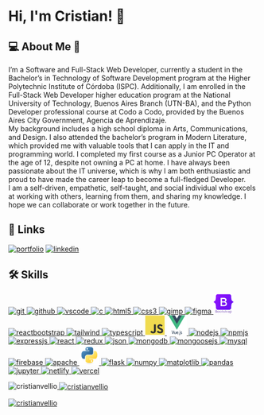 <h1 id="hola-soy-bernabe-">Hi, I'm Cristian! 👋</h1>
<h2 id="-sobre-mi">💻 About Me 🚀</h2>
<p>I’m a Software and Full-Stack Web Developer, currently a student in the Bachelor’s in Technology of Software Development program at the Higher Polytechnic Institute of Córdoba (ISPC). Additionally, I am enrolled in the Full-Stack Web Developer higher education program at the National University of Technology, Buenos Aires Branch (UTN-BA), and the Python Developer professional course at Codo a Codo, provided by the Buenos Aires City Government, Agencia de Aprendizaje.
<br>
My background includes a high school diploma in Arts, Communications, and Design. I also attended the bachelor’s program in Modern Literature, which provided me with valuable tools that I can apply in the IT and programming world. I completed my first course as a Junior PC Operator at the age of 12, despite not owning a PC at home. I have always been passionate about the IT universe, which is why I am both enthusiastic and proud to have made the career leap to become a full-fledged Developer.
<br>
I am a self-driven, empathetic, self-taught, and social individual who excels at working with others, learning from them, and sharing my knowledge. I hope we can collaborate or work together in the future.</p>

<h2 id="-links">🔗 Links</h2>
<p><a href="#"><img src="https://img.shields.io/badge/my_portfolio-000?style=for-the-badge&amp;logo=ko-fi&amp;logoColor=white" alt="portfolio"></a>
<a href="https://www.linkedin.com/in/cristianvellio/"><img src="https://img.shields.io/badge/linkedin-0A66C2?style=for-the-badge&amp;logo=linkedin&amp;logoColor=white" alt="linkedin"></a></p>
</p>

<h2 align="left">🛠 Skills</h2>
<p align="left">  <a href="https://git-scm.com/" target="_blank" rel="noreferrer"> <img src="https://cdn.jsdelivr.net/gh/devicons/devicon@latest/icons/git/git-original.svg" alt="git" width="40" height="40"/> </a> <a href="https://github.com/" target="_blank" rel="noreferrer"> <img src="https://cdn.jsdelivr.net/gh/devicons/devicon@latest/icons/github/github-original.svg" alt="github" width="40" height="40"/> </a> <a href="https://code.visualstudio.com/" target="_blank" rel="noreferrer"> <img src="https://cdn.jsdelivr.net/gh/devicons/devicon@latest/icons/vscode/vscode-original.svg" alt="vscode" width="40" height="40"/> </a> <a href="https://www.w3schools.com/c/c_intro.php" target="_blank" rel="noreferrer"> <img src="https://cdn.jsdelivr.net/gh/devicons/devicon@latest/icons/c/c-original.svg" alt="c" width="40" height="40"/> <a href="https://www.w3.org/html/" target="_blank" rel="noreferrer"> <img src="https://cdn.jsdelivr.net/gh/devicons/devicon@latest/icons/html5/html5-original.svg" alt="html5" width="40" height="40"/> </a> <a href="https://www.w3schools.com/css/" target="_blank" rel="noreferrer"> <img src="https://cdn.jsdelivr.net/gh/devicons/devicon@latest/icons/css3/css3-original.svg" alt="css3" width="40" height="40"/> </a> <a href="https://www.gimp.org/" target="_blank" rel="noreferrer"> <img src="https://cdn.jsdelivr.net/gh/devicons/devicon@latest/icons/gimp/gimp-original-wordmark.svg" alt="gimp" width="40" height="40"/> </a> <a href="https://www.figma.com/" target="_blank" rel="noreferrer"> <img src="https://cdn.jsdelivr.net/gh/devicons/devicon@latest/icons/figma/figma-original.svg" alt="figma" width="40" height="40"/> </a> <a href="https://getbootstrap.com/" target="_blank" rel="noreferrer"> <img src="https://raw.githubusercontent.com/devicons/devicon/master/icons/bootstrap/bootstrap-original-wordmark.svg" alt="bootstrap" width="40" height="40"/> </a> <a href="https://react-bootstrap.netlify.app/" target="_blank" rel="noreferrer"> <img src="https://cdn.jsdelivr.net/gh/devicons/devicon@latest/icons/reactbootstrap/reactbootstrap-original.svg" alt="reactbootstrap" width="40" height="40"/> </a> <a href="https://tailwindcss.com/" target="_blank" rel="noreferrer"> <img src="https://cdn.jsdelivr.net/gh/devicons/devicon@latest/icons/tailwindcss/tailwindcss-original.svg" alt="tailwind" width="40" height="40"/> </a> <a href="https://www.typescriptlang.org/" target="_blank" rel="noreferrer"> <img src="https://cdn.jsdelivr.net/gh/devicons/devicon@latest/icons/typescript/typescript-original.svg" alt="typescript" width="40" height="40"/> </a> <a href="https://developer.mozilla.org/en-US/docs/Web/JavaScript" target="_blank" rel="noreferrer"> <img src="https://raw.githubusercontent.com/devicons/devicon/master/icons/javascript/javascript-original.svg" alt="javascript" width="40" height="40"/> </a> <a href="https://vuejs.org/" target="_blank" rel="noreferrer"> <img src="https://raw.githubusercontent.com/devicons/devicon/master/icons/vuejs/vuejs-original-wordmark.svg" alt="vue" width="40" height="40"/> </a> <a href="https://nodejs.org/en/" target="_blank" rel="noreferrer"> <img src="https://cdn.jsdelivr.net/gh/devicons/devicon@latest/icons/nodejs/nodejs-original-wordmark.svg" alt="nodejs" width="40" height="40"/> </a> <a href="https://www.npmjs.com/" target="_blank" rel="noreferrer"> <img src="https://cdn.jsdelivr.net/gh/devicons/devicon@latest/icons/npm/npm-original-wordmark.svg" alt="npmjs" width="40" height="40"/> </a> <a href="https://expressjs.com/" target="_blank" rel="noreferrer"> <img src="https://cdn.jsdelivr.net/gh/devicons/devicon@latest/icons/express/express-original.svg" alt="expressjs" width="40" height="40"/> </a> <a href="https://react.dev/" target="_blank" rel="noreferrer"> <img src="https://cdn.jsdelivr.net/gh/devicons/devicon@latest/icons/react/react-original.svg" alt="react" width="40" height="40"/> </a> <a href="https://redux.js.org/" target="_blank" rel="noreferrer"> <img src="https://cdn.jsdelivr.net/gh/devicons/devicon@latest/icons/redux/redux-original.svg" alt="redux" width="40" height="40"/> <a href="https://www.json.org/json-en.html" target="_blank" rel="noreferrer"> <img src="https://cdn.jsdelivr.net/gh/devicons/devicon@latest/icons/json/json-original.svg" alt="json" width="40" height="40"/> </a> <a href="https://www.mongodb.com/" target="_blank" rel="noreferrer"> <img src="https://cdn.jsdelivr.net/gh/devicons/devicon@latest/icons/mongodb/mongodb-original-wordmark.svg" alt="mongodb" width="40" height="40"/> </a> <a href="https://mongoosejs.com/" target="_blank" rel="noreferrer"> <img src="https://cdn.jsdelivr.net/gh/devicons/devicon@latest/icons/mongoose/mongoose-original.svg" alt="mongoosejs" width="40" height="40"/> </a> <a href="https://www.mysql.com/" target="_blank" rel="noreferrer"> <img src="https://cdn.jsdelivr.net/gh/devicons/devicon@latest/icons/mysql/mysql-original-wordmark.svg" alt="mysql" width="40" height="40"/> </a> <a href="https://firebase.google.com/?hl=es-419" target="_blank" rel="noreferrer"> <img src="https://cdn.jsdelivr.net/gh/devicons/devicon@latest/icons/firebase/firebase-original.svg" alt="firebase" width="40" height="40"/> </a> <a href="https://www.apachefriends.org/" target="_blank" rel="noreferrer"> <img src="https://cdn.jsdelivr.net/gh/devicons/devicon@latest/icons/apache/apache-original.svg" alt="apache" width="40" height="40"/> </a> <a href="https://www.python.org" target="_blank" rel="noreferrer"> <img src="https://raw.githubusercontent.com/devicons/devicon/master/icons/python/python-original.svg" alt="python" width="40" height="40"/> </a> <a href="https://flask.palletsprojects.com/en/3.0.x/" target="_blank" rel="noreferrer"> <img src="https://cdn.jsdelivr.net/gh/devicons/devicon@latest/icons/flask/flask-original.svg" alt="flask" width="40" height="40"/> </a> <a href="https://numpy.org/" target="_blank" rel="noreferrer"> <img src="https://cdn.jsdelivr.net/gh/devicons/devicon@latest/icons/numpy/numpy-original.svg" alt="numpy" width="40" height="40"/> </a> <a href="https://matplotlib.org/" target="_blank" rel="noreferrer"> <img src="https://cdn.jsdelivr.net/gh/devicons/devicon@latest/icons/matplotlib/matplotlib-original.svg" alt="matplotlib" width="40" height="40"/> <a href="https://pandas.pydata.org/" target="_blank" rel="noreferrer"> <img src="https://cdn.jsdelivr.net/gh/devicons/devicon@latest/icons/pandas/pandas-original.svg" alt="pandas" width="40" height="40"/> </a> <a href="https://jupyter.org/" target="_blank" rel="noreferrer"> <img src="https://cdn.jsdelivr.net/gh/devicons/devicon@latest/icons/jupyter/jupyter-original-wordmark.svg" alt="jupyter" width="40" height="40"/> </a> </a>  </a> <a href="https://www.netlify.com/" target="_blank" rel="noreferrer"> <img src="https://cdn.jsdelivr.net/gh/devicons/devicon@latest/icons/netlify/netlify-original.svg" alt="netlify" width="40" height="40"/> <a href="https://vercel.com/chris-projects-be539ae8" target="_blank" rel="noreferrer"> <img src="https://cdn.jsdelivr.net/gh/devicons/devicon@latest/icons/vercel/vercel-original.svg" alt="vercel" width="40" height="40"/></p>

<p><img align="left" src="https://github-readme-stats.vercel.app/api/top-langs/?username=cristianvellio&langs_count=8&theme=merko" alt="cristianvellio" /></p>

<p>&nbsp;<img align="center" src="https://github-readme-stats.vercel.app/api?username=cristianvellio&show_icons=true&rank_icon=github&locale=en&theme=merko" alt="cristianvellio" /></p>

<p><img align="center" src="https://github-readme-streak-stats.herokuapp.com/?user=cristianvellio&theme=merko" alt="cristianvellio" /></p>
